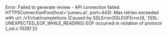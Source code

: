 Error: Failed to generate review - API connection failed: HTTPSConnectionPool(host='yunwu.ai', port=443): Max retries exceeded with url: /v1/chat/completions (Caused by SSLError(SSLEOFError(8, '[SSL: UNEXPECTED_EOF_WHILE_READING] EOF occurred in violation of protocol (_ssl.c:1028)')))